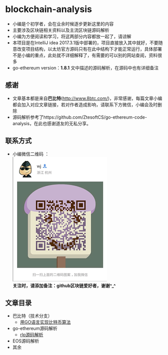 # blockchain-analysis
* 小编是个初学者，会在业余时候逐步更新这里的内容
* 主要涉及区块链相关资料以及主流区块链源码解析
* 小编为方便阅读和学习，将这两部分内容都放一起了，请谅解 
* 本项目是在IntelliJ idea 2017.3.1版中部署的，项目直接放入其中就好，不要随意改变项目结构，以太坊官方源码只有在此中结构下才能正常运行，具体部署不是小编的重点，此处就不详细解释了，有需要的可以别的网站查阅，资料很多
* go-ethereum version：**1.8.1** 文中描述的源码解析，在源码中也有详细备注
## 感谢 
* 文章基本都是来自**巴比特**(http://www.8btc.com/)，非常感谢，每篇文章小编都会加入对应文章链接，若对作者造成影响，请联系下方微信，小编会及时删除
* 源码解析参考了https://github.com/ZtesoftCS/go-ethereum-code-analysis，在此也感谢道友的无私分享。
## 联系方式
* 小编微信二维码 ：  
 ![image](/doc/img/my_wechat.png)  
 **关注时，请添加备注：github区块链爱好者，谢谢^_^**     
## 文章目录
- 巴比特（技术分支）  
    - [用GO语言实现比特币算法](/doc/article/用GO语言实现比特币算法.md)  
- go-ethereum源码解析  
    - [rlp源码解析](/doc/eth_src_analysis/rlp源码解析.md)
- EOS源码解析
- 其余